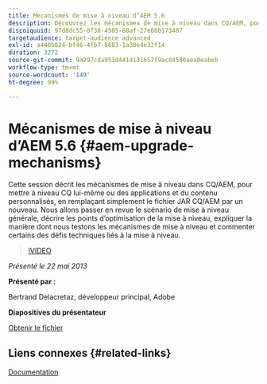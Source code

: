 ```yaml
---
title: Mécanismes de mise à niveau d’AEM 5.6
description: Découvrez les mécanismes de mise à niveau dans CQ/AEM, pour mettre à niveau CQ lui-même ou des applications et du contenu personnalisés, en remplaçant simplement le fichier JAR CQ/AEM par un nouveau. Nous allons passer en revue le scénario de mise à niveau générale, décrire les points d’optimisation de la mise à niveau, expliquer la manière dont nous testons les mécanismes de mise à niveau et commenter certains des défis techniques liés à la mise à niveau.
discoiquuid: 97d8dc55-0f38-4505-88af-27e08b173407
targetaudience: target-audience advanced
exl-id: a440b824-bf46-4fb7-8683-1a38e4e32f14
duration: 3272
source-git-commit: 9a297cda953d4414131657f9ac84580aea0eabeb
workflow-type: tm+mt
source-wordcount: '149'
ht-degree: 99%

---
```


# Mécanismes de mise à niveau d’AEM 5.6 {#aem-upgrade-mechanisms}

Cette session décrit les mécanismes de mise à niveau dans CQ/AEM, pour mettre à niveau CQ lui-même ou des applications et du contenu personnalisés, en remplaçant simplement le fichier JAR CQ/AEM par un nouveau. Nous allons passer en revue le scénario de mise à niveau générale, décrire les points d’optimisation de la mise à niveau, expliquer la manière dont nous testons les mécanismes de mise à niveau et commenter certains des défis techniques liés à la mise à niveau.

>[!VIDEO](https://video.tv.adobe.com/v/19576/?quality=9)

*Présenté le 22 mai 2013*

**Présenté par :**

Bertrand Delacretaz, développeur principal, Adobe

**Diapositives du présentateur**

[Obtenir le fichier](assets/cqgems-bdelacretaz-cq-upgrades-2013-05-22.pdf)

## Liens connexes {#related-links}

[Documentation](https://docs.adobe.com/docs/en/cq/current/deploying/upgrading.html)

<!--
[Get back to the Overview](https://helpx.adobe.com/experience-manager/kt/eseminars/gems/aem-index.html)
-->
